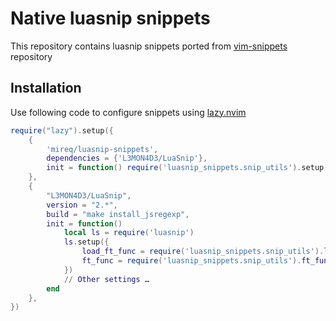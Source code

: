 Native luasnip snippets
=======================

This repository contains luasnip snippets ported from [vim-snippets](https://github.com/honza/vim-snippets) repository

Installation
------------

Use following code to configure snippets using [lazy.nvim](https://github.com/folke/lazy.nvim)

```lua
require("lazy").setup({
	{
		'mireq/luasnip-snippets',
		dependencies = {'L3MON4D3/LuaSnip'},
		init = function() require('luasnip_snippets.snip_utils').setup() end
	},
	{
		"L3MON4D3/LuaSnip",
		version = "2.*",
		build = "make install_jsregexp",
		init = function()
			local ls = require('luasnip')
			ls.setup({
				load_ft_func = require('luasnip_snippets.snip_utils').load_ft_func,
				ft_func = require('luasnip_snippets.snip_utils').ft_func,
			})
			// Other settings …
		end
	},
})
```
